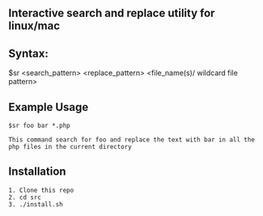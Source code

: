 ## Interactive search and replace utility for linux/mac

## Syntax:

   $sr <search_pattern>  <replace_pattern> <file_name(s)/ wildcard file pattern>


## Example Usage

 	$sr foo bar *.php

	This command search for foo and replace the text with bar in all the php files in the current directory


## Installation

	1. Clone this repo
	2. cd src
 	3. ./install.sh




